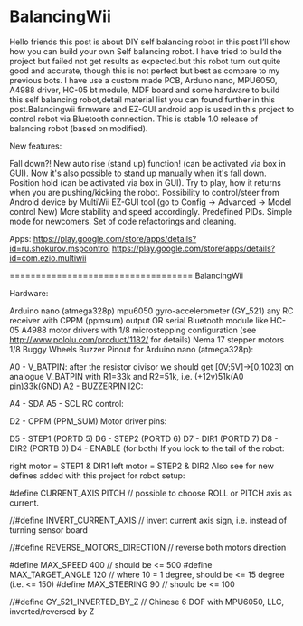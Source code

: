 # BalancingWii
Hello friends this post is about DIY self balancing robot in this post I’ll show how you can build your own Self balancing robot.  I have tried to build the project but failed not get results as expected.but this robot turn out quite good and accurate, though this is not perfect but best as compare to my previous bots.  I have use a custom made PCB, Arduno nano, MPU6050, A4988 driver, HC-05 bt module, MDF board and some hardware to build this self balancing robot,detail material list you can found further in this post.Balancingwii firmware and EZ-GUI android app is used in this project to control robot via Bluetooth connection.
This is stable 1.0 release of balancing robot (based on modified).

New features:

Fall down?! New auto rise (stand up) function! (can be activated via box in GUI). Now it's also possible to stand up manually when it's fall down.
Position hold (can be activated via box in GUI). Try to play, how it returns when you are pushing/kicking the robot.
Possibility to control/steer from Android device by MultiWii EZ-GUI tool (go to Config -> Advanced -> Model control New)
More stability and speed accordingly.
Predefined PIDs.
Simple mode for newcomers.
Set of code refactorings and cleaning.

Apps: 
https://play.google.com/store/apps/details?id=ru.shokurov.mspcontrol 
https://play.google.com/store/apps/details?id=com.ezio.multiwii

=================================== BalancingWii

Hardware:

Arduino nano (atmega328p)
mpu6050 gyro-accelerometer (GY_521)
any RC receiver with CPPM (ppmsum) output OR serial Bluetooth module like HC-05
A4988 motor drivers with 1/8 microstepping configuration (see http://www.pololu.com/product/1182/ for details)
Nema 17 stepper motors
1/8 Buggy Wheels
Buzzer
Pinout for Arduino nano (atmega328p):

A0 - V_BATPIN: after the resistor divisor we should get [0V;5V]->[0;1023] on analogue V_BATPIN with R1=33k and R2=51k, i.e. (+12v)51k(A0 pin)33k(GND)
A2 - BUZZERPIN
I2C:

A4 - SDA
A5 - SCL
RC control:

D2 - CPPM (PPM_SUM)
Motor driver pins:

D5 - STEP1 (PORTD 5)
D6 - STEP2 (PORTD 6)
D7 - DIR1 (PORTD 7)
D8 - DIR2 (PORTB 0)
D4 - ENABLE (for both)
If you look to the tail of the robot:

right motor = STEP1 & DIR1
left motor = STEP2 & DIR2
Also see for new defines added with this project for robot setup:

#define CURRENT_AXIS PITCH // possible to choose ROLL or PITCH axis as current.

//#define INVERT_CURRENT_AXIS // invert current axis sign, i.e. instead of turning sensor board

//#define REVERSE_MOTORS_DIRECTION // reverse both motors direction

#define MAX_SPEED 400 // should be <= 500 #define MAX_TARGET_ANGLE 120 // where 10 = 1 degree, should be <= 15 degree (i.e. <= 150) #define MAX_STEERING 90 // should be <= 100

//#define GY_521_INVERTED_BY_Z // Chinese 6 DOF with MPU6050, LLC, inverted/reversed by Z
